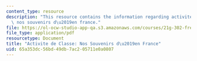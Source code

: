 ```yaml
---
content_type: resource
description: "This resource contains the information regarding activite de classe\
  \ nos souvenirs d\u2019en france."
file: https://ol-ocw-studio-app-qa.s3.amazonaws.com/courses/21g-302-french-ii-fall-2004/65a353dc56bd49db7ac205711e0a0807_MIT21G_302_F04_France_E.pdf
file_type: application/pdf
resourcetype: Document
title: "Activite de Classe: Nos Souvenirs d\u2019en France"
uid: 65a353dc-56bd-49db-7ac2-05711e0a0807
---
```

